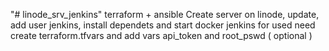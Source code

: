 "# linode_srv_jenkins" 
terraform + ansible
Create server on linode, update, add user jenkins, install dependets and start docker jenkins
for used need create terraform.tfvars and add vars api_token and root_pswd ( optional )